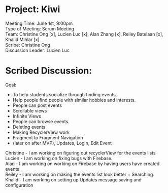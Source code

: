 # Project: Kiwi

Meeting Time: June 1st, 9:00pm <br />
Type of Meeting: Scrum Meeting <br />
Team: Christine Ong [x], Lucien Luc [x], Alan Zhang [x], Reiley Batelaan [x], Khalid Mihlar [x] <br />
Scribe: Christine Ong <br />
Discussion Leader: Lucien Luc <br />

# Scribed Discussion:

Goal: <br />

- To help students socialize through finding events. <br />
- Help people find people with similar hobbies and interests. <br />
- People can post events <br />
- Scrollable views <br />
- Infinite Views <br />
- People can browse events. <br />
- Deleting events
- Making RecyclerView work
- Fragment to Fragment Navigation <br />
- (later on after MVP), Updates, Login, Edit Event <br />

Christine - I am working on figuring out recyclerView for the events lists <br />
Lucien - I am working on fixing bugs with Firebase. <br />
Alan - I am working on working on Firebase by having users have created events <br />
Reiley - I am working on making the events list look better + Searching. <br />
Khalid - I am working on setting up Updates message saving and configuration<br />
